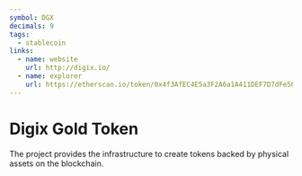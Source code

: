 ```yaml
---
symbol: DGX
decimals: 9
tags:
  - stablecoin
links:
  - name: website
    url: http://digix.io/
  - name: explorer
    url: https://etherscan.io/token/0x4f3AfEC4E5a3F2A6a1A411DEF7D7dFe50eE057bF
---
```


# Digix Gold Token

The project provides the infrastructure to create tokens backed by physical assets on the blockchain.
